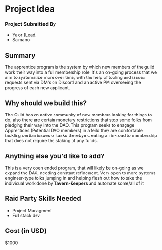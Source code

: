 # Project Idea

### Project Submitted By

- Yalor (Lead) 
- Saimano

## Summary

The apprentice program is the system by which new members of the guild work their way into a full membership role. 
It's an on-going process that we aim to systematize more over time, with the help of tooling and issues requests sent via DM's on Discord and an active PM overseeing the progress of each new applicant. 

## Why should we build this?

The Guild has an active community of new members looking for things to do, also there are certain monetary restrictions that stop some folks from pledging their way into the DAO.
This program seeks to enagage Apprentices (Potential DAO members) in a feild they are comfortable tackling certian issues or tasks therebye creating an in-road to membership that does not require the staking of any funds. 

## Anything else you'd like to add?

This is a very open ended program, that will likely be on-going as we expand the DAO, needing constant refinement. Very open to more systems engineer-type folks jumping in and helping flesh out how to take the individual work done by **Tavern-Keepers** and automate some/all of it. 

## Raid Party Skills Needed

- Project Managment 
- Full stack dev 

## Cost (in USD)

$1000
